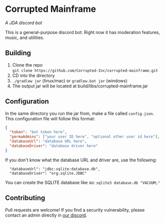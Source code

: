 # Corrupted Mainframe
*A JDA discord bot*

This is a general-purpose discord bot.  Right now it has moderation features, 
music, and utilities.

## Building
1. Clone the repo<br>
 `git clone https://github.com/Corrupted-Inc/corrupted-mainframe.git`
1. CD into the directory
1. `./gradlew jar` (linux/mac) or `gradlew.bat jar` (windows)
1. The output jar will be located at build/libs/corrupted-mainframe.jar

## Configuration
In the same directory you run the jar from, make a file called `config.json`.
This configuration file will follow this format:
```json
{
  "token": "bot token here",
  "permaAdmins": ["your user ID here", "optional other user id here"],
  "databaseUrl": "database URL here",
  "databaseDriver": "database driver here"
}
```
If you don't know what the database URL and driver are, use the following:
``` <!--- no syntax highlighting because it is only part of a json file -->
  "databaseUrl": "jdbc:sqlite:database.db",
  "databaseDriver": "org.sqlite.JDBC"
```
You can create the SQLITE database like so:
`sqlite3 database.db "VACUUM;"`

## Contributing
Pull requests are welcome!  If you find a security vulnerability, please contact an admin
directly in [our discord](https://discord.gg/WF8HU47PDc).

